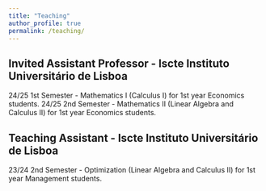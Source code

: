 ```yaml
---
title: "Teaching"
author_profile: true
permalink: /teaching/
---
```


## Invited Assistant Professor - Iscte Instituto Universitário de Lisboa 
24/25 1st Semester - Mathematics I (Calculus I) for 1st year Economics students.
24/25 2nd Semester - Mathematics II (Linear Algebra and Calculus II) for 1st year Economics students.
## Teaching Assistant - Iscte Instituto Universitário de Lisboa 

23/24 2nd Semester - Optimization (Linear Algebra and Calculus II) for 1st year Management students.
